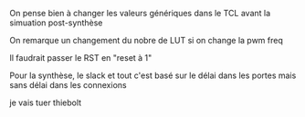 On pense bien à changer les valeurs génériques dans le TCL avant la simuation post-synthèse 

On remarque un changement du nobre de LUT si on change la pwm freq

Il faudrait passer le RST en "reset à 1"

Pour la synthèse, le slack et tout c'est basé sur le délai dans les portes mais sans délai dans les connexions  

je vais tuer thiebolt